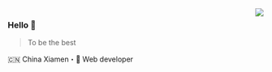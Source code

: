 <img align="right" src="https://github-readme-stats.vercel.app/api?username=liaoshengping&show_icons=true&icon_color=805AD5&text_color=718096&bg_color=ffffff&hide_title=true" />

### Hello 👋

> To be the best

🇨🇳 China Xiamen・🎯 Web developer

